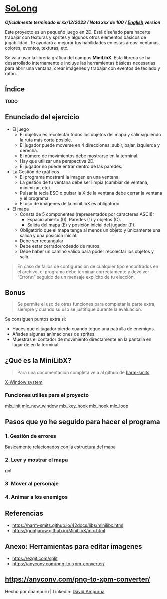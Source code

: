 # [SoLong](https://www.youtube.com/watch?v=N_dUmDBfp6k)
***Oficialmente terminado el xx/12/2023 / Nota xxx de 100 / [English](README.md) version***

Este proyecto es un pequeño juego en 2D. Está diseñado para hacerte trabajar con texturas y sprites y algunos otros elementos básicos de jugabilidad. Te ayudará a mejorar tus habilidades en estas áreas: ventanas, colores, eventos, texturas, etc.

Se va a usar la librería gráfica del campus **MiniLibX**. Esta librería se ha desarrollado internamente e incluye las herramientas básicas necesarias para abrir una ventana, crear imágenes y trabajar con eventos de teclado y ratón.


## Índice
**TODO**


## Enunciado del ejercicio
  - El juego
    - El objetivo es recolectar todos los objetos del mapa y salir siguiendo la ruta más corta posible.
    - El jugador puede moverse en 4 direcciones: subir, bajar, izquierda y derecha.
    - El número de movimientos debe mostrarse en la terminal.
    - Hay que utilizar una perspectiva 2D.
    - El jugador no puede entrar dentro de las paredes.
  - La Gestión de gráficos
    - El programa mostrará la imagen en una ventana.
    - La gestión de tu ventana debe ser limpia (cambiar de ventana, minimizar, etc).
    - Pulsar la tecla ESC o pulsar la X de la ventana debe cerrar la ventana y el programa.
    - El uso de imágenes de la miniLibX es obligatorio
  - El mapa
    - Consta de 5 componentes (representados por caracteres ASCII):
      - Espacio abierto (0), Paredes (1) y objetos (C).
      - Salida del mapa (E) y posición inicial del jugador (P).
    - Obligatorio que el mapa tenga al menos un objeto y únicamente una salida y una posición inicial.
    -  Debe ser rectangular
    -  Debe estar cerrado/rodeado de muros.
    -  Debe haber un camino válido para poder recolectar los objetos y salir.

> En caso de fallos de configuración de cualquier tipo encontrados en el archivo, el programa debe terminar correctamente y devolver “Error\n” seguido de un mensaje explícito de tu elección.

## Bonus
>Se permite el uso de otras funciones para completar la parte extra,
siempre y cuando su uso se justifique durante la evaluación.

Se consiguen puntos extra si:
  - Haces que el jugador pierda cuando toque una patrulla de enemigos.
  - Añades algunas animaciones de sprites.
  - Muestras el contador de movimiento directamente en la pantalla en lugar de en la terminal.


## ¿Qué es la MiniLibX?
> Para una documentación completa ve a al github de [harm-smits](https://harm-smits.github.io/42docs/libs/minilibx).

[X-Window system](https://www.x.org/wiki/)

### Funciones utilies para el proyecto
mlx_init
mlx_new_window
mlx_key_hook
mlx_hook
mlx_loop

## Pasos que yo he seguido para hacer el programa
### 1. Gestión de errores
Basicamente relacionados con la estructura del mapa
### 2. Leer y mostrar el mapa
gnl
### 3. Mover al personaje
### 4. Animar a los enemigos



## Referencias
  - https://harm-smits.github.io/42docs/libs/minilibx.html
  - https://gontjarow.github.io/MiniLibX/mlx.html

## Anexo: Herramientas para editar imagenes
  - https://ezgif.com/split
  - https://anyconv.com/png-to-xpm-converter/


https://anyconv.com/png-to-xpm-converter/
---
Hecho por daampuru | LinkedIn: [David Ampurua](https://www.linkedin.com/in/david-ampurua)

